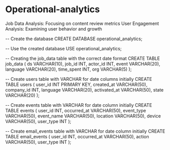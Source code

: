 # Operational-analytics
Job Data Analysis: Focusing on content review metrics 
User Engagement Analysis: Examining user behavior and growth

-- Create the database
CREATE DATABASE operational_analytics;

-- Use the created database
USE operational_analytics;

-- Creating the job_data table with the correct date format
CREATE TABLE job_data (
    ds VARCHAR(10),
    job_id INT,
    actor_id INT,
    event VARCHAR(20),
    language VARCHAR(20),
    time_spent INT,
    org VARCHAR(5)
);

-- Create users table with VARCHAR for date columns initially
CREATE TABLE users (
    user_id INT PRIMARY KEY,
    created_at VARCHAR(50),
    company_id INT,
    language VARCHAR(20),
    activated_at VARCHAR(50),
    state VARCHAR(20)
);

-- Create events table with VARCHAR for date column initially
CREATE TABLE events (
    user_id INT,
    occurred_at VARCHAR(50),
    event_type VARCHAR(50),
    event_name VARCHAR(50),
    location VARCHAR(50),
    device VARCHAR(50),
    user_type INT
);

-- Create email_events table with VARCHAR for date column initially
CREATE TABLE email_events (
    user_id INT,
    occurred_at VARCHAR(50),
    action VARCHAR(50),
    user_type INT
);
